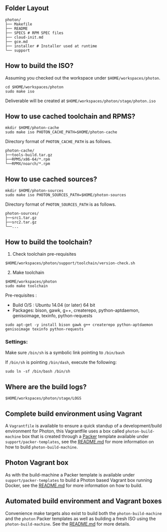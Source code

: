 ## Folder Layout
```
photon/
├── Makefile
├── README
├── SPECS # RPM SPEC files
├── cloud-init.md
├── gce.md
├── installer # Installer used at runtime
└── support
```

## How to build the ISO?

Assuming you checked out the workspace under `$HOME/workspaces/photon`.
```
cd $HOME/workspaces/photon
sudo make iso
```
Deliverable will be created at `$HOME/workspaces/photon/stage/photon.iso`

## How to use cached toolchain and RPMS?
```
mkdir $HOME/photon-cache
sudo make iso PHOTON_CACHE_PATH=$HOME/photon-cache
```
Directory format of `PHOTON_CACHE_PATH` is as follows.
```
photon-cache/
├──tools-build.tar.gz
├──RPMS/x86-64/*.rpm
└──RPMX/noarch/*.rpm
```
## How to use cached sources?
```
mkdir $HOME/photon-sources
sudo make iso PHOTON_SOURCES_PATH=$HOME/photon-sources
```
Directory format of `PHOTON_SOURCES_PATH` is as follows.
```
photon-sources/
├──src1.tar.gz
├──src2.tar.gz
└──...
```
## How to build the toolchain?

1. Check toolchain pre-requisites
```
$HOME/workspaces/photon/support/toolchain/version-check.sh
```
2. Make toolchain
```
$HOME/workspaces/photon
sudo make toolchain
```

Pre-requisites :

 * Build O/S : Ubuntu 14.04 (or later) 64 bit
 * Packages: bison, gawk, g++, createrepo, python-aptdaemon, genisoimage, texinfo, python-requests
```
sudo apt-get -y install bison gawk g++ createrepo python-aptdaemon genisoimage texinfo python-requests
```

### Settings:

Make sure `/bin/sh` is a symbolic link pointing to `/bin/bash`

If `/bin/sh` is pointing `/bin/dash`, execute the following:
```
sudo ln -sf /bin/bash /bin/sh
```

## Where are the build logs?
```
$HOME/workspaces/photon/stage/LOGS
```

## Complete build environment using Vagrant
A `Vagrantfile` is available to ensure a quick standup of a development/build environment for Photon, this Vagrantfile uses a box called `photon-build-machine` box that is created through a [Packer](http://packer.io) template available under `support/packer-templates`, see the [README.md](https://github.com/vmware/photon/blob/master/support/packer-templates/README.md) for more information on how to build `photon-build-machine`.

## Photon Vagrant box
As with the build-machine a Packer template is available under `support/packer-templates` to build a Photon based Vagrant box running Docker, see the [README.md](https://github.com/vmware/photon/blob/master/support/packer-templates/README.md) for more information on how to build.

## Automated build environment and Vagrant boxes
Convenience make targets also exist to build both the `photon-build-machine` and the `photon` Packer templates as well as building a fresh ISO using the `photon-build-machine`. See the [README.md](https://github.com/vmware/photon/blob/master/support/packer-templates/README.md) for more details.
